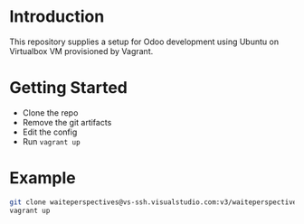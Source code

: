 # Introduction 

This repository supplies a setup for Odoo development using Ubuntu on Virtualbox VM provisioned by Vagrant.


# Getting Started

- Clone the repo
- Remove the git artifacts
- Edit the config
- Run `vagrant up`

# Example

```bash
git clone waiteperspectives@vs-ssh.visualstudio.com:v3/waiteperspectives/Waite-Perspectives/odoo-skeleton tmp-odoo
vagrant up
```


